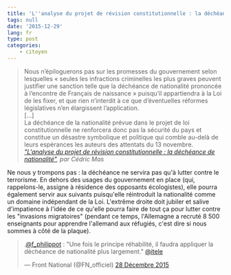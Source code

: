 ```yaml
---
title: 'L''analyse du projet de révision constitutionnelle : la déchéance de nationalité'
tags: null
date: '2015-12-29'
lang: fr
type: post
categories:
    - citoyen
---
```


> Nous n’épiloguerons pas sur les promesses du gouvernement selon lesquelles «&nbsp;seules les infractions criminelles les plus graves peuvent justifier une sanction telle que la déchéance de nationalité prononcée à l’encontre de Français de naissance&nbsp;» puisqu’il appartiendra à la Loi de les fixer, et que rien n’interdit à ce que d’éventuelles réformes législatives n’en élargissent l’application.  
> [...]  
> La déchéance de la nationalité prévue dans le projet de loi constitutionnelle ne renforcera donc pas la sécurité du pays et constitue un désastre symbolique et politique qui comble au-delà de leurs espérances les auteurs des attentats du 13 novembre.  
> <cite><a href="http://www.pauljorion.com/blog/2015/12/28/analyse-du-projet-de-loi-constitutionnelle-2-la-decheance-de-nationalite-par-cedric-mas/">"L'analyse du projet de révision constitutionnelle : la déchéance de nationalité"</a>, par Cédric Mas</cite>

Ne nous y trompons pas : la déchéance ne servira pas qu'à lutter contre le terrorisme. En dehors des usages du gouvernement en place (qui, rappelons-le, assigne à résidence des opposants écologistes), elle pourra également servir aux suivants puisqu'elle réintroduit la nationalité comme un domaine indépendant de la Loi. L'extrême droite doit jubiler et salive d'impatience à l'idée de ce qu'elle pourra faire de tout ça pour lutter contre les "invasions migratoires" (pendant ce temps, l'Allemagne a recruté 8 500 enseignants pour apprendre l'allemand aux réfugiés, c'est dire si nous sommes à côté de la plaque).

<blockquote class="twitter-tweet" lang="fr"><p lang="fr" dir="ltr">.<a href="https://twitter.com/f_philippot">@f_philippot</a> : &quot;Une fois le principe réhabilité, il faudra appliquer la déchéance de nationalité plus largement.&quot; <a href="https://twitter.com/itele">@itele</a></p>&mdash; Front National (@FN_officiel) <a href="https://twitter.com/FN_officiel/status/681377372977926144">28 Décembre 2015</a></blockquote>
<script async src="//platform.twitter.com/widgets.js" charset="utf-8"></script>
